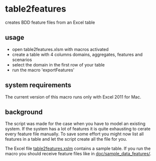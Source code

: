 # table2features
creates BDD feature files from an Excel table

## usage

* open table2features.xlsm with macros activated
* create a table with 4 columns domains, aggregates, features and scenarios
* select the domain in the first row of your table
* run the macro 'exportFeatures'

## system requirements
The current version of this macro runs only with Excel 2011 for Mac.

## background
The script was made for the case when you have to model an existing system. If the system has a lot of features it is quite exhausting to cerate every feature file manually. To save some effort you might now list all features in a table and let the script create all the file for you. 

The Excel file [table2features.xslm](blob/master/table2features.xslm) contains a sample table. If you run the macro you should receive feature files like in [doc/sample_data_features/](tree/master/doc/sample_data_features).